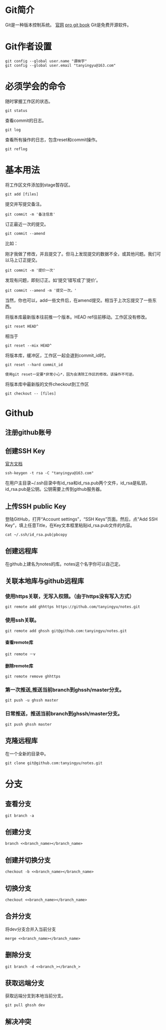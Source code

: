 # Git简介
Git是一种版本控制系统。
[官网](http://git-scm.com)
[pro git book](http://git-scm.com/book/zh/v2)
Git是免费开源软件。

# Git作者设置

    git config --global user.name "谭映宇"
    git config --global user.email "tanyingyu@163.com"

# 必须学会的命令

随时掌握工作区的状态。

    git status

查看commit的日志。

    git log

查看所有操作的日志，包含reset和commit操作。

    git reflog

# 基本用法

将工作区文件添加到stage暂存区。

    git add [files]

提交并写提交备注。

    git commit -m '备注信息'

订正最近一次的提交。

    git commit --amend

比如：

刚才我做了修改，并且提交了。但马上发现提交的数据不全，或其他问题。我们可以马上订正提交。

    git commit -m '提价一次'

发现有问题，即刻订正。如‘提交’错写成了‘提价’。

    git commit --amend -m '提交一次。'

当然，你也可以，add一些文件后，在amend提交。相当于上次忘提交了一些东西。

将版本库最新版本往前推一个版本。HEAD ref往前移动。工作区没有修改。

    git reset HEAD^

相当于

    git reset --mix HEAD^

将版本库，缓冲区，工作区一起会退到commit_id时。

    git reset --hard commit_id 

`使用git reset一定要*非常小心*，因为会清除工作区的修改。该操作不可逆。`

将版本库中最新版的文件checkout到工作区

    git checkout -- [files]

# Github
## 注册github账号

## 创建SSH Key
[官方文档](https://help.github.com/articles/generating-ssh-keys/) 

    ssh-keygen -t rsa -C "tanyingyu@163.com"

在用户主目录~/.ssh目录中有id_rsa和id_rsa.pub两个文件，id_rsa是私钥，id_rsa.pub是公钥。公钥需要上传到github服务器。

## 上传SSH public Key

登陆GitHub，打开“Account settings”，“SSH Keys”页面。然后，点“Add SSH Key”，填上任意Title，在Key文本框里粘贴id_rsa.pub文件的内容。

    cat ~/.ssh/id_rsa.pub|pbcopy

## 创建远程库

在github上建名为notes的库。notes这个名字你可以自己定。

## 关联本地库与github远程库
### 使用https关联，无写入权限。（由于https没有写入方式）

    git remote add ghhttps https://github.com/tanyingyu/notes.git

### 使用ssh关联。

    git remote add ghssh git@github.com:tanyingyu/notes.git

#### 查看remote库
    git remote －v

#### 删除remote库
    git remote remove ghhttps

### 第一次推送,推送当前branch到ghssh/master分支。
    git push -u ghssh master

### 日常推送，推送当前branch到ghssh/master分支。
    git push ghssh master

## 克隆远程库

在一个全新的目录中。

    git clone git@github.com:tanyingyu/notes.git

# 分支

## 查看分支

    git branch -a

## 创建分支

    branch <<branch_name></branch_name>

## 创建并切换分支
    checkout -b <<branch_name></branch_name>

## 切换分支
    checkout <<branch_name></branch_name>

## 合并分支
将dev分支合并入当前分支

    merge <<branch_name></branch_name>

## 删除分支

    git branch -d <<branch_></branch_>

## 获取远端分支
获取远端分支到本地当前分支。

    git pull ghssh dev

## 解决冲突


